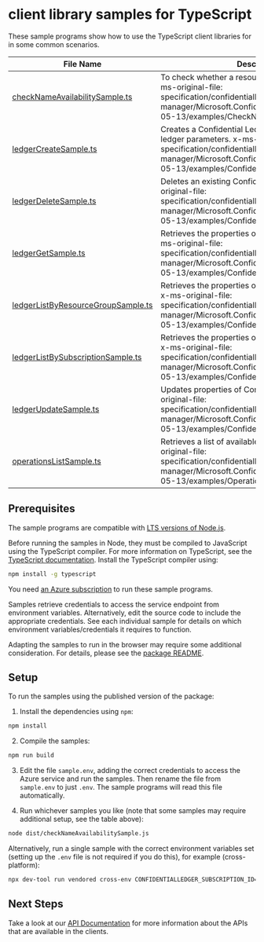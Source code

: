 # client library samples for TypeScript

These sample programs show how to use the TypeScript client libraries for in some common scenarios.

| **File Name**                                                         | **Description**                                                                                                                                                                                                                  |
| --------------------------------------------------------------------- | -------------------------------------------------------------------------------------------------------------------------------------------------------------------------------------------------------------------------------- |
| [checkNameAvailabilitySample.ts][checknameavailabilitysample]         | To check whether a resource name is available. x-ms-original-file: specification/confidentialledger/resource-manager/Microsoft.ConfidentialLedger/stable/2022-05-13/examples/CheckNameAvailability.json                          |
| [ledgerCreateSample.ts][ledgercreatesample]                           | Creates a Confidential Ledger with the specified ledger parameters. x-ms-original-file: specification/confidentialledger/resource-manager/Microsoft.ConfidentialLedger/stable/2022-05-13/examples/ConfidentialLedger_Create.json |
| [ledgerDeleteSample.ts][ledgerdeletesample]                           | Deletes an existing Confidential Ledger. x-ms-original-file: specification/confidentialledger/resource-manager/Microsoft.ConfidentialLedger/stable/2022-05-13/examples/ConfidentialLedger_Delete.json                            |
| [ledgerGetSample.ts][ledgergetsample]                                 | Retrieves the properties of a Confidential Ledger. x-ms-original-file: specification/confidentialledger/resource-manager/Microsoft.ConfidentialLedger/stable/2022-05-13/examples/ConfidentialLedger_Get.json                     |
| [ledgerListByResourceGroupSample.ts][ledgerlistbyresourcegroupsample] | Retrieves the properties of all Confidential Ledgers. x-ms-original-file: specification/confidentialledger/resource-manager/Microsoft.ConfidentialLedger/stable/2022-05-13/examples/ConfidentialLedger_List.json                 |
| [ledgerListBySubscriptionSample.ts][ledgerlistbysubscriptionsample]   | Retrieves the properties of all Confidential Ledgers. x-ms-original-file: specification/confidentialledger/resource-manager/Microsoft.ConfidentialLedger/stable/2022-05-13/examples/ConfidentialLedger_ListBySub.json            |
| [ledgerUpdateSample.ts][ledgerupdatesample]                           | Updates properties of Confidential Ledger x-ms-original-file: specification/confidentialledger/resource-manager/Microsoft.ConfidentialLedger/stable/2022-05-13/examples/ConfidentialLedger_Update.json                           |
| [operationsListSample.ts][operationslistsample]                       | Retrieves a list of available API operations x-ms-original-file: specification/confidentialledger/resource-manager/Microsoft.ConfidentialLedger/stable/2022-05-13/examples/Operations_Get.json                                   |

## Prerequisites

The sample programs are compatible with [LTS versions of Node.js](https://github.com/nodejs/release#release-schedule).

Before running the samples in Node, they must be compiled to JavaScript using the TypeScript compiler. For more information on TypeScript, see the [TypeScript documentation][typescript]. Install the TypeScript compiler using:

```bash
npm install -g typescript
```

You need [an Azure subscription][freesub] to run these sample programs.

Samples retrieve credentials to access the service endpoint from environment variables. Alternatively, edit the source code to include the appropriate credentials. See each individual sample for details on which environment variables/credentials it requires to function.

Adapting the samples to run in the browser may require some additional consideration. For details, please see the [package README][package].

## Setup

To run the samples using the published version of the package:

1. Install the dependencies using `npm`:

```bash
npm install
```

2. Compile the samples:

```bash
npm run build
```

3. Edit the file `sample.env`, adding the correct credentials to access the Azure service and run the samples. Then rename the file from `sample.env` to just `.env`. The sample programs will read this file automatically.

4. Run whichever samples you like (note that some samples may require additional setup, see the table above):

```bash
node dist/checkNameAvailabilitySample.js
```

Alternatively, run a single sample with the correct environment variables set (setting up the `.env` file is not required if you do this), for example (cross-platform):

```bash
npx dev-tool run vendored cross-env CONFIDENTIALLEDGER_SUBSCRIPTION_ID="<confidentialledger subscription id>" node dist/checkNameAvailabilitySample.js
```

## Next Steps

Take a look at our [API Documentation][apiref] for more information about the APIs that are available in the clients.

[checknameavailabilitysample]: https://github.com/Azure/azure-sdk-for-js/blob/main/sdk/confidentialledger/arm-confidentialledger/samples/v1/typescript/src/checkNameAvailabilitySample.ts
[ledgercreatesample]: https://github.com/Azure/azure-sdk-for-js/blob/main/sdk/confidentialledger/arm-confidentialledger/samples/v1/typescript/src/ledgerCreateSample.ts
[ledgerdeletesample]: https://github.com/Azure/azure-sdk-for-js/blob/main/sdk/confidentialledger/arm-confidentialledger/samples/v1/typescript/src/ledgerDeleteSample.ts
[ledgergetsample]: https://github.com/Azure/azure-sdk-for-js/blob/main/sdk/confidentialledger/arm-confidentialledger/samples/v1/typescript/src/ledgerGetSample.ts
[ledgerlistbyresourcegroupsample]: https://github.com/Azure/azure-sdk-for-js/blob/main/sdk/confidentialledger/arm-confidentialledger/samples/v1/typescript/src/ledgerListByResourceGroupSample.ts
[ledgerlistbysubscriptionsample]: https://github.com/Azure/azure-sdk-for-js/blob/main/sdk/confidentialledger/arm-confidentialledger/samples/v1/typescript/src/ledgerListBySubscriptionSample.ts
[ledgerupdatesample]: https://github.com/Azure/azure-sdk-for-js/blob/main/sdk/confidentialledger/arm-confidentialledger/samples/v1/typescript/src/ledgerUpdateSample.ts
[operationslistsample]: https://github.com/Azure/azure-sdk-for-js/blob/main/sdk/confidentialledger/arm-confidentialledger/samples/v1/typescript/src/operationsListSample.ts
[apiref]: https://learn.microsoft.com/javascript/api/@azure/arm-confidentialledger?view=azure-node-preview
[freesub]: https://azure.microsoft.com/free/
[package]: https://github.com/Azure/azure-sdk-for-js/tree/main/sdk/confidentialledger/arm-confidentialledger/README.md
[typescript]: https://www.typescriptlang.org/docs/home.html
